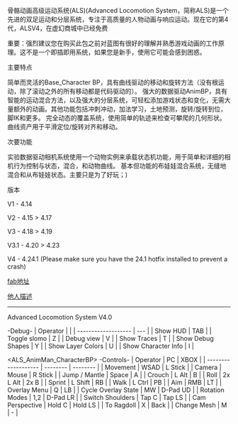 骨骼动画高级运动系统(ALS)(Advanced Locomotion System，简称ALS)是一个先进的双足运动和分层系统，专注于高质量的人物动画与响应运动。现在它的第4代，ALSV4，在虚幻商城中已经免费

重要：强烈建议您在购买此包之前对蓝图有很好的理解并熟悉游戏动画的工作原理。这不是一个即插即用系统，如果您是新手，使用它可能会感到困惑。

主要特点

简单而灵活的Base_Character BP，具有曲线驱动的移动和旋转方法（没有根运动，除了滚动之外的所有移动都是代码驱动的）。
强大的数据驱动AnimBP，具有智能的运动混合方法，以及强大的分层系统，可轻松添加游戏状态和变化，无需大量额外的动画。其他功能包括冲刺冲动，加法学习，土地预测，旋转/旋转到位，脚IK和更多。
完全动态的覆盖系统，使用简单的轨迹来检查可攀爬的几何形状。曲线资产用于平滑定位/旋转对齐和移动。

次要功能

实验数据驱动相机系统使用一个动物实例来承载状态机功能，用于简单和详细的相机行为控制与状态，混合，和动物曲线。
基本但功能的布娃娃混合系统，无缝地混合和从布娃娃状态。主要只是为了好玩；)

版本

V1 - 4.14

V2 - 4.15 > 4.17

V3 - 4.18 > 4.19

V3.1 - 4.20 > 4.23

V4 - 4.24.1 (Please make sure you have the 24.1 hotfix installed to prevent a crash)

[fab地址](https://www.fab.com/zh-cn/listings/ef9651a4-fb55-4866-a2d9-1b38b028f9c7)

[他人描述](https://zhuanlan.zhihu.com/p/518724305)

---

Advanced Locomotion System V4.0

-Debug-
| Operator            |     |
| ------------------- | --- |
| Show HUD            | TAB |
| Toggle slomo        | Z   |
| Debug view          | V   |
| Show Traces         | T   |
| Show Debug Shapes   | Y   |
| Show Layer Colors   | U   |
| Show Character Info | I   |

<ALS_AnimMan_CharacterBP>
-Controls-
| Operator            | PC       | XBOX     |
| ------------------- | -------- | -------- |
| Movement            | WSAD     | L Stick  |
| Camera              | Mouse    | R Stick  |
| Jump / Mantle       | Space    | A        |
| Crouch              | L Alt    | B        |
| Roll                | 2x L Alt | 2x B     |
| Sprint              | L Shift  | RB       |
| Walk                | L Ctrl   | PB       |
| Aim                 | RMB      | LT       |
| Overlay Menu        | Q        | LB       |
| Cycle Overlay State | MW       | D-Pad UD |
| Rotation Modes      | 1,2      | D-Pad LR |
| Switch Shoulders    | Tap C    | Tap LS   |
| Cam Perspective     | Hold C   | Hold LS  |
| To Ragdoll          | X        | Back     |
| Change Mesh         | M        | -        |